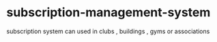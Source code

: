 # subscription-management-system
subscription system can used in clubs , buildings , gyms or associations
